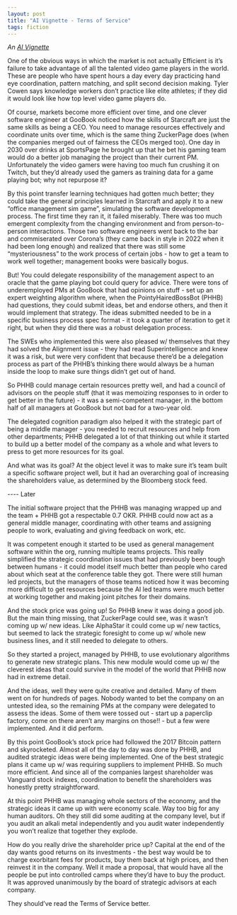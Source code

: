 ```yaml
---
layout: post
title: "AI Vignette - Terms of Service"
tags: fiction
---
```


*An [AI Vignette](/2020/05/17/ai-vignettes/)*

One of the obvious ways in which the market is not actually Efficient is it’s failure to take advantage of all the talented video game players in the world. These are people who have spent hours a day every day practicing hand eye coordination, pattern matching, and split second decision making. Tyler Cowen says knowledge workers don’t practice like elite athletes; if they did it would look like how top level video game players do.

Of course, markets become more efficient over time, and one clever software engineer at GooBook noticed how the skills of Starcraft are just the same skills as being a CEO. You need to manage resources effectively and coordinate units over time, which is the same thing ZuckerPage does (when the companies merged out of fairness the CEOs merged too). One day in 2030 over drinks at SportsPage he brought up that he bet his gaming team would do a better job managing the project than their current PM. Unfortunately the video gamers were having too much fun crushing it on Twitch, but they’d already used the gamers as training data for a game playing bot; why not repurpose it?

By this point transfer learning techniques had gotten much better; they could take the general principles learned in Starcraft and apply it to a new “office management sim game”, simulating the software development process. The first time they ran it, it failed miserably. There was too much emergent complexity from the changing environment and from person-to-person interactions. Those two software engineers went back to the bar and commiserated over Corona’s (they came back in style in 2022 when it had been long enough) and realized that there was still some “mysteriousness” to the work process of certain jobs - how to get a team to work well together; management books were basically bogus.

But! You could delegate responsibility of the management aspect to an oracle that the game playing bot could query for advice. There were tons of underemployed PMs at GooBook that had opinions on stuff - set up an expert weighting algorithm where, when the PointyHairedBossBot (PHHB) had questions, they could submit ideas, bet and endorse others, and then it would implement that strategy. The ideas submitted needed to be in a specific business process spec format - it took a quarter of iteration to get it right, but when they did there was a robust delegation process. 

The SWEs who implemented this were also pleased w/ themselves that they had solved the Alignment issue - they had read Superintelligence and knew it was a risk, but were very confident that because there’d be a delegation process as part of the PHHB’s thinking there would always be a human inside the loop to make sure things didn’t get out of hand.

So PHHB could manage certain resources pretty well, and had a council of advisors on the people stuff (that it was memoizing responses to in order to get better in the future) - it was a semi-competent manager, in the bottom half of all managers at GooBook but not bad for a two-year old. 

The delegated cognition paradigm also helped it with the strategic part of being a middle manager - you needed to recruit resources and help from other departments; PHHB delegated a lot of that thinking out while it started to build up a better model of the company as a whole and what levers to press to get more resources for its goal.

And what was its goal? At the object level it was to make sure it’s team built a specific software project well, but it had an overarching goal of increasing the shareholders value, as determined by the Bloomberg stock feed.

---- Later

The initial software project that the PHHB was managing wrapped up and the team + PHHB got a respectable 0.7 OKR. PHHB could now act as a general middle manager, coordinating with other teams and assigning people to work, evaluating and giving feedback on work, etc.

It was competent enough it started to be used as general management software within the org, running multiple teams projects. This really simplified the strategic coordination issues that had previously been tough between humans - it could model itself much better than people who cared about which seat at the conference table they got. There were still human led projects, but the managers of those teams noticed how it was becoming more difficult to get resources because the AI led teams were much better at working together and making joint pitches for their domains.

And the stock price was going up! So PHHB knew it was doing a good job. But the main thing missing, that ZuckerPage could see, was it wasn’t coming up w/ new ideas. Like AlphaStar it could come up w/ new tactics, but seemed to lack the strategic foresight to come up w/ whole new business lines, and it still needed to delegate to others.

So they started a project, managed by PHHB, to use evolutionary algorithms to generate new strategic plans. This new module would come up w/ the cleverest ideas that could survive in the model of the world that PHHB now had in extreme detail.

And the ideas, well they were quite creative and detailed. Many of them went on for hundreds of pages. Nobody wanted to bet the company on an untested idea, so the remaining PMs at the company were delegated to assess the ideas. Some of them were tossed out - start up a paperclip factory, come on there aren’t any margins on those!! - but a few were implemented. And it did perform. 

By this point GooBook’s stock price had followed the 2017 Bitcoin pattern and skyrocketed. Almost all of the day to day was done by PHHB, and audited strategic ideas were being implemented. One of the best strategic plans it came up w/ was requiring suppliers to implement PHHB. So much more efficient. And since all of the companies largest shareholder was Vanguard stock indexes, coordination to benefit the shareholders was honestly pretty straightforward.

At this point PHHB was managing whole sectors of the economy, and the strategic ideas it came up with were economy scale. Way too big for any human auditors. Oh they still did some auditing at the company level, but if you audit an alkali metal independently and you audit water independently you won’t realize that together they explode.

How do you really drive the shareholder price up? Capital at the end of the day wants good returns on its investments - the best way would be to charge exorbitant fees for products, buy them back at high prices, and then reinvest it in the company. Well it made a proposal, that would have all the people be put into controlled camps where they’d have to buy the product. It was approved unanimously by the board of strategic advisors at each company. 

They should’ve read the Terms of Service better.

